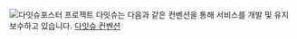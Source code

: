 ![다잇슈포스터](https://github.com/DaITssu/.github/assets/96258104/69122a3e-50f4-4aee-a783-84711aa5ed7c)
프로젝트 다잇슈는 다음과 같은 컨벤션을 통해 서비스를 개발 및 유지보수하고 있습니다. [다잇슈 컨벤션](https://economic-alphabet-127.notion.site/62aa28360b8d450d87aacefe41f2824c?pvs=74)
